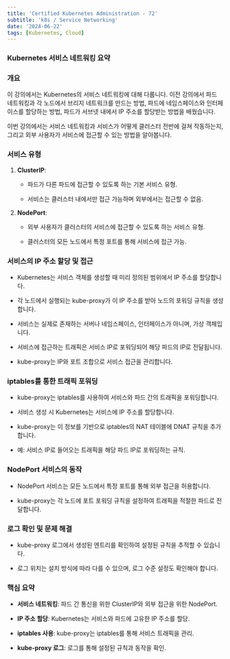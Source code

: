 ```yaml
--- 
title: 'Certified Kubernetes Administration - 72'
subtitle: 'k8s / Service Networking'
date: '2024-06-22'
tags: [Kubernetes, Cloud]
---
```


### Kubernetes 서비스 네트워킹 요약

### 개요

이 강의에서는 Kubernetes의 서비스 네트워킹에 대해 다룹니다. 이전 강의에서 파드 네트워킹과 각 노드에서 브리지 네트워크를 만드는 방법, 파드에 네임스페이스와 인터페이스를 할당하는 방법, 파드가 서브넷 내에서 IP 주소를 할당받는 방법을 배웠습니다. 

이번 강의에서는 서비스 네트워킹과 서비스가 어떻게 클러스터 전반에 걸쳐 작동하는지, 그리고 외부 사용자가 서비스에 접근할 수 있는 방법을 알아봅니다.

### 서비스 유형

1. **ClusterIP**: 
   
   - 파드가 다른 파드에 접근할 수 있도록 하는 기본 서비스 유형.
   
   - 서비스는 클러스터 내에서만 접근 가능하며 외부에서는 접근할 수 없음.
   
2. **NodePort**: 
   
   - 외부 사용자가 클러스터의 서비스에 접근할 수 있도록 하는 서비스 유형.
   
   - 클러스터의 모든 노드에서 특정 포트를 통해 서비스에 접근 가능.

### 서비스의 IP 주소 할당 및 접근

- Kubernetes는 서비스 객체를 생성할 때 미리 정의된 범위에서 IP 주소를 할당합니다.

- 각 노드에서 실행되는 kube-proxy가 이 IP 주소를 받아 노드의 포워딩 규칙을 생성합니다.

- 서비스는 실제로 존재하는 서버나 네임스페이스, 인터페이스가 아니며, 가상 객체입니다.

- 서비스에 접근하는 트래픽은 서비스 IP로 포워딩되어 해당 파드의 IP로 전달됩니다.

- kube-proxy는 IP와 포트 조합으로 서비스 접근을 관리합니다.

### iptables를 통한 트래픽 포워딩

- kube-proxy는 iptables를 사용하여 서비스와 파드 간의 트래픽을 포워딩합니다.

- 서비스 생성 시 Kubernetes는 서비스에 IP 주소를 할당합니다.

- kube-proxy는 이 정보를 기반으로 iptables의 NAT 테이블에 DNAT 규칙을 추가합니다.

- 예: 서비스 IP로 들어오는 트래픽을 해당 파드 IP로 포워딩하는 규칙.

### NodePort 서비스의 동작

- NodePort 서비스는 모든 노드에서 특정 포트를 통해 외부 접근을 허용합니다.

- kube-proxy는 각 노드에 포트 포워딩 규칙을 설정하여 트래픽을 적절한 파드로 전달합니다.

### 로그 확인 및 문제 해결

- kube-proxy 로그에서 생성된 엔트리를 확인하여 설정된 규칙을 추적할 수 있습니다.

- 로그 위치는 설치 방식에 따라 다를 수 있으며, 로그 수준 설정도 확인해야 합니다.

### 핵심 요약

- **서비스 네트워킹**: 파드 간 통신을 위한 ClusterIP와 외부 접근을 위한 NodePort.

- **IP 주소 할당**: Kubernetes는 서비스와 파드에 고유한 IP 주소를 할당.

- **iptables 사용**: kube-proxy는 iptables를 통해 서비스 트래픽을 관리.

- **kube-proxy 로그**: 로그를 통해 설정된 규칙과 동작을 확인.

